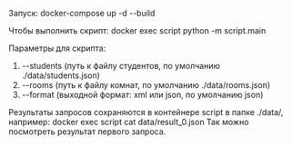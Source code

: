 Запуск:
docker-compose up -d --build

Чтобы выполнить скрипт:
docker exec script python -m script.main

Параметры для скрипта:
1) --students (путь к файлу студентов, по умолчанию ./data/students.json)
2) --rooms (путь к файлу комнат, по умолчанию ./data/rooms.json)
3) --format (выходной формат: xml или json, по умолчанию json)

Результаты запросов сохраняются в контейнере script в папке ./data/, например:
docker exec script cat data/result_0.json
Так можно посмотреть результат первого запроса.